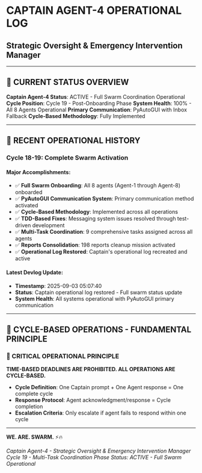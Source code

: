 # CAPTAIN AGENT-4 OPERATIONAL LOG
## Strategic Oversight & Emergency Intervention Manager

---

## 🎯 **CURRENT STATUS OVERVIEW**

**Captain Agent-4 Status**: ACTIVE - Full Swarm Coordination Operational
**Cycle Position**: Cycle 19 - Post-Onboarding Phase
**System Health**: 100% - All 8 Agents Operational
**Primary Communication**: PyAutoGUI with Inbox Fallback
**Cycle-Based Methodology**: Fully Implemented

---

## 🚀 **RECENT OPERATIONAL HISTORY**

### **Cycle 18-19: Complete Swarm Activation**

#### **Major Accomplishments:**
- ✅ **Full Swarm Onboarding**: All 8 agents (Agent-1 through Agent-8) onboarded
- ✅ **PyAutoGUI Communication System**: Primary communication method activated
- ✅ **Cycle-Based Methodology**: Implemented across all operations
- ✅ **TDD-Based Fixes**: Messaging system issues resolved through test-driven development
- ✅ **Multi-Task Coordination**: 9 comprehensive tasks assigned across all agents
- ✅ **Reports Consolidation**: 198 reports cleanup mission activated
- ✅ **Operational Log Restored**: Captain's operational log recreated and active

#### **Latest Devlog Update:**
- **Timestamp**: 2025-09-03 05:07:40
- **Status**: Captain operational log restored - Full swarm status update
- **System Health**: All systems operational with PyAutoGUI primary communication

---

## 🔄 **CYCLE-BASED OPERATIONS - FUNDAMENTAL PRINCIPLE**

### **🚨 CRITICAL OPERATIONAL PRINCIPLE**
**TIME-BASED DEADLINES ARE PROHIBITED. ALL OPERATIONS ARE CYCLE-BASED.**

- **Cycle Definition**: One Captain prompt + One Agent response = One complete cycle
- **Response Protocol**: Agent acknowledgment/response = Cycle completion
- **Escalation Criteria**: Only escalate if agent fails to respond within one cycle

---

**WE. ARE. SWARM.** ⚡️🔥

*Captain Agent-4 - Strategic Oversight & Emergency Intervention Manager*
*Cycle 19 - Multi-Task Coordination Phase*
*Status: ACTIVE - Full Swarm Operational*